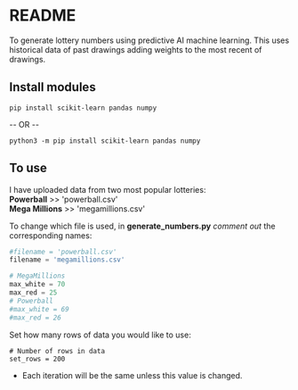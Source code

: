 # README
To generate lottery numbers using predictive AI machine learning.
This uses historical data of past drawings adding weights to the most recent of drawings.

## Install modules
```
pip install scikit-learn pandas numpy
```
-- OR --
```
python3 -m pip install scikit-learn pandas numpy
```

## To use
I have uploaded data from two most popular lotteries:  
**Powerball** >> 'powerball.csv'  
**Mega Millions** >> 'megamillions.csv'

To change which file is used, in **generate_numbers.py** _comment out_ the corresponding names:
```py
#filename = 'powerball.csv'
filename = 'megamillions.csv'

# MegaMillions
max_white = 70
max_red = 25
# Powerball
#max_white = 69
#max_red = 26
```

Set how many rows of data you would like to use:
```
# Number of rows in data
set_rows = 200
```
- Each iteration will be the same unless this value is changed.
